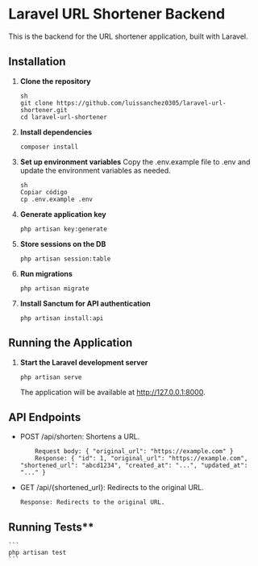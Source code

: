 # Laravel URL Shortener Backend

This is the backend for the URL shortener application, built with Laravel.

## Installation

1. **Clone the repository**

    ```
    sh
    git clone https://github.com/luissanchez0305/laravel-url-shortener.git
    cd laravel-url-shortener
    ```

2. **Install dependencies**
    ```
    composer install
    ```

3. **Set up environment variables**
Copy the .env.example file to .env and update the environment variables as needed.

    ```
    sh
    Copiar código
    cp .env.example .env
    ```

4. **Generate application key**
   ```
   php artisan key:generate
   ```

5. **Store sessions on the DB**
    ```
    php artisan session:table
    ```

5. **Run migrations**

    ```
    php artisan migrate
    ```

6. **Install Sanctum for API authentication**

    ```
    php artisan install:api
    ```
## Running the Application

1. **Start the Laravel development server**

    ```
    php artisan serve
    ```

    The application will be available at http://127.0.0.1:8000.


## API Endpoints
- POST /api/shorten: Shortens a URL.

    ```
        Request body: { "original_url": "https://example.com" }
        Response: { "id": 1, "original_url": "https://example.com", "shortened_url": "abcd1234", "created_at": "...", "updated_at": "..." }
    ```
- GET /api/{shortened_url}: Redirects to the original URL.

    ```
    Response: Redirects to the original URL.
    ```

## Running Tests**
    ```
    php artisan test
    ```


